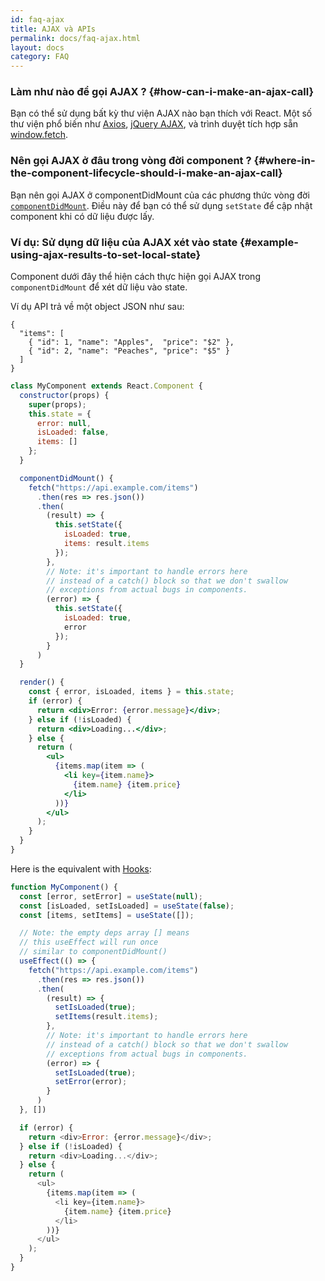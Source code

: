 ```yaml
---
id: faq-ajax
title: AJAX và APIs
permalink: docs/faq-ajax.html
layout: docs
category: FAQ
---
```


### Làm như nào để gọi AJAX ? {#how-can-i-make-an-ajax-call}

Bạn có thể sử dụng bất kỳ thư viện AJAX nào bạn thích với React. Một số thư viện phổ biến như [Axios](https://github.com/axios/axios), [jQuery AJAX](https://api.jquery.com/jQuery.ajax/), và trình duyệt tích hợp sẵn [window.fetch](https://developer.mozilla.org/en-US/docs/Web/API/Fetch_API).

### Nên gọi AJAX ở đâu trong vòng đời component ? {#where-in-the-component-lifecycle-should-i-make-an-ajax-call}

Bạn nên gọi AJAX ở componentDidMount của các phương thức vòng đời [`componentDidMount`](/docs/react-component.html#mounting). Điều này để bạn có thể sử dụng `setState` để cập nhật component khi có dữ liệu được lấy.
<!-- ### Ví dụ: Using AJAX results to set local state {#example-using-ajax-results-to-set-local-state} -->
### Ví dụ: Sử dụng dữ liệu của AJAX xét vào state   {#example-using-ajax-results-to-set-local-state}

Component dưới đây thể hiện cách thực hiện gọi AJAX trong `componentDidMount` để xét dữ liệu vào state. 

Ví dụ API trả về một object JSON như sau:

```
{
  "items": [
    { "id": 1, "name": "Apples",  "price": "$2" },
    { "id": 2, "name": "Peaches", "price": "$5" }
  ] 
}
```

```jsx
class MyComponent extends React.Component {
  constructor(props) {
    super(props);
    this.state = {
      error: null,
      isLoaded: false,
      items: []
    };
  }

  componentDidMount() {
    fetch("https://api.example.com/items")
      .then(res => res.json())
      .then(
        (result) => {
          this.setState({
            isLoaded: true,
            items: result.items
          });
        },
        // Note: it's important to handle errors here
        // instead of a catch() block so that we don't swallow
        // exceptions from actual bugs in components.
        (error) => {
          this.setState({
            isLoaded: true,
            error
          });
        }
      )
  }

  render() {
    const { error, isLoaded, items } = this.state;
    if (error) {
      return <div>Error: {error.message}</div>;
    } else if (!isLoaded) {
      return <div>Loading...</div>;
    } else {
      return (
        <ul>
          {items.map(item => (
            <li key={item.name}>
              {item.name} {item.price}
            </li>
          ))}
        </ul>
      );
    }
  }
}
```

Here is the equivalent with [Hooks](https://reactjs.org/docs/hooks-intro.html): 

```js
function MyComponent() {
  const [error, setError] = useState(null);
  const [isLoaded, setIsLoaded] = useState(false);
  const [items, setItems] = useState([]);

  // Note: the empty deps array [] means
  // this useEffect will run once
  // similar to componentDidMount()
  useEffect(() => {
    fetch("https://api.example.com/items")
      .then(res => res.json())
      .then(
        (result) => {
          setIsLoaded(true);
          setItems(result.items);
        },
        // Note: it's important to handle errors here
        // instead of a catch() block so that we don't swallow
        // exceptions from actual bugs in components.
        (error) => {
          setIsLoaded(true);
          setError(error);
        }
      )
  }, [])

  if (error) {
    return <div>Error: {error.message}</div>;
  } else if (!isLoaded) {
    return <div>Loading...</div>;
  } else {
    return (
      <ul>
        {items.map(item => (
          <li key={item.name}>
            {item.name} {item.price}
          </li>
        ))}
      </ul>
    );
  }
}
```
